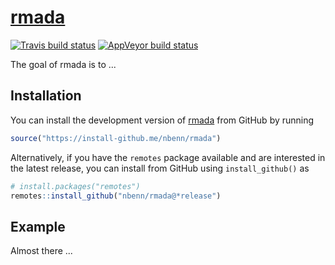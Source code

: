 
<!-- README.md is generated from README.Rmd. Please edit that file -->
[rmada](https://nbenn.github.io/rmada)
======================================

[![Travis build status](https://travis-ci.org/nbenn/rmada.svg?branch=master)](https://travis-ci.org/nbenn/rmada) [![AppVeyor build status](https://ci.appveyor.com/api/projects/status/github/nbenn/rmada?branch=master&svg=true)](https://ci.appveyor.com/project/nbenn/rmada)

The goal of rmada is to ...

Installation
------------

You can install the development version of [rmada](https://nbenn.github.io/rmada) from GitHub by running

``` r
source("https://install-github.me/nbenn/rmada")
```

Alternatively, if you have the `remotes` package available and are interested in the latest release, you can install from GitHub using `install_github()` as

``` r
# install.packages("remotes")
remotes::install_github("nbenn/rmada@*release")
```

Example
-------

Almost there ...
